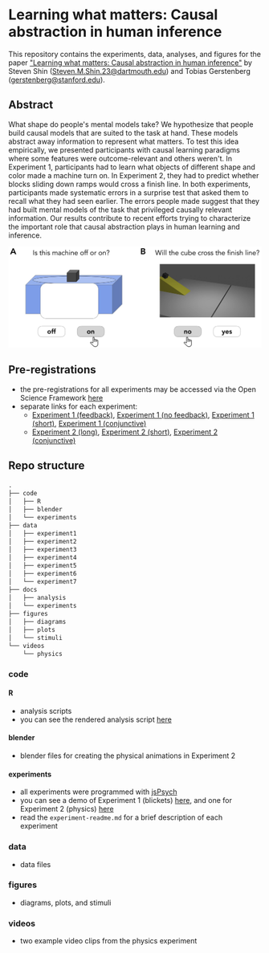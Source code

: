 # Learning what matters: Causal abstraction in human inference

This repository contains the experiments, data, analyses, and figures for the paper ["Learning what matters: Causal abstraction in human inference"](https://psyarxiv.com/br2vz) by Steven Shin (Steven.M.Shin.23@dartmouth.edu) and Tobias Gerstenberg (gerstenberg@stanford.edu).

## Abstract

What shape do people's mental models take? We hypothesize that people build causal models that are suited to the task at hand. These models abstract away information to represent what matters. To test this idea empirically, we presented participants with causal learning paradigms where some features were outcome-relevant and others weren't. In Experiment 1, participants had to learn what objects of different shape and color made a machine turn on. In Experiment 2, they had to predict whether blocks sliding down ramps would cross a finish line. In both experiments, participants made systematic errors in a surprise test that asked them to recall what they had seen earlier. The errors people made suggest that they had built mental models of the task that privileged causally relevant information. Our results contribute to recent efforts trying to characterize the important role that causal abstraction plays in human learning and inference.

![model](figures/diagrams/prediction_task_diagram.png)

## Pre-registrations

- the pre-registrations for all experiments may be accessed via the Open Science Framework [here](https://osf.io/fetm7/)
- separate links for each experiment:
	+ [Experiment 1 (feedback)](https://osf.io/qyp9j), [Experiment 1 (no feedback)](https://osf.io/stzj3), [Experiment 1 (short)](https://osf.io/8r6qd), [Experiment 1 (conjunctive)](https://osf.io/3fmnc)
	+ [Experiment 2 (long)](https://osf.io/z7hr6), [Experiment 2 (short)](https://osf.io/hzfx7), [Experiment 2 (conjunctive)](https://osf.io/5jt6c) 

## Repo structure

```
.
├── code
│   ├── R
│   ├── blender
│   └── experiments
├── data
│   ├── experiment1
│   ├── experiment2
│   ├── experiment3
│   ├── experiment4
│   ├── experiment5
│   ├── experiment6
│   └── experiment7
├── docs
│   ├── analysis
│   └── experiments
├── figures
│   ├── diagrams
│   ├── plots
│   └── stimuli
└── videos
    └── physics
```

### code

#### R

- analysis scripts 
- you can see the rendered analysis script [here](https://cicl-stanford.github.io/abstract_causation/analysis/)

#### blender

- blender files for creating the physical animations in Experiment 2 

#### experiments

- all experiments were programmed with [jsPsych](https://www.jspsych.org/7.3/)
- you can see a demo of Experiment 1 (blickets) [here](https://cicl-stanford.github.io/abstract_causation/experiments/blicket/), and one for Experiment 2 (physics) [here](https://cicl-stanford.github.io/abstract_causation/experiments/physics/)
- read the `experiment-readme.md` for a brief description of each experiment 

### data

- data files 

### figures

- diagrams, plots, and stimuli 

### videos

- two example video clips from the physics experiment 

